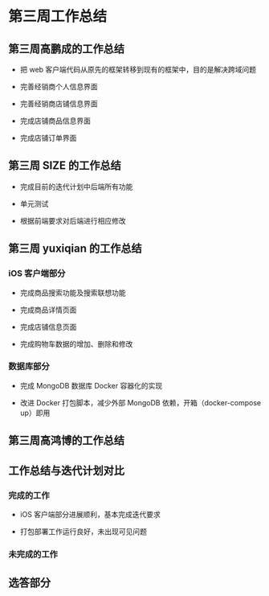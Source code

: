 # 第三周工作总结

## 第三周高鹏成的工作总结

* 把 web 客户端代码从原先的框架转移到现有的框架中，目的是解决跨域问题

* 完善经销商个人信息界面

* 完善经销商店铺信息界面

* 完成店铺商品信息界面

* 完成店铺订单界面

## 第三周 SIZE 的工作总结
* 完成目前的迭代计划中后端所有功能

* 单元测试

* 根据前端要求对后端进行相应修改

## 第三周 yuxiqian 的工作总结

### iOS 客户端部分

* 完成商品搜索功能及搜索联想功能

* 完成商品详情页面

* 完成店铺信息页面

* 完成购物车数据的增加、删除和修改

### 数据库部分

* 完成 MongoDB 数据库 Docker 容器化的实现

* 改进 Docker 打包脚本，减少外部 MongoDB 依赖，开箱（docker-compose up）即用

## 第三周高鸿博的工作总结

## 工作总结与迭代计划对比

### 完成的工作

 * iOS 客户端部分进展顺利，基本完成迭代要求

 * 打包部署工作运行良好，未出现可见问题

### 未完成的工作


## 选答部分


